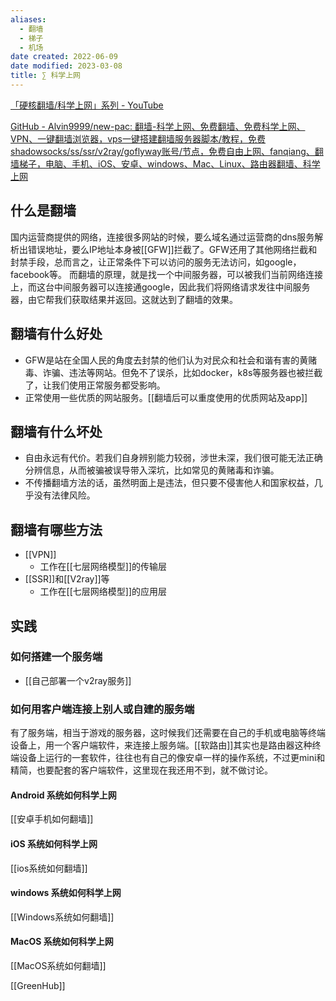 ```yaml
---
aliases:
  - 翻墙
  - 梯子
  - 机场
date created: 2022-06-09
date modified: 2023-03-08
title: ∑ 科学上网
---
```


[「硬核翻墙/科学上网」系列 - YouTube](https://www.youtube.com/playlist?list=PLqybz7NWybwUgR-S6m78tfd-lV4sBvGFG)

[GitHub - Alvin9999/new-pac: 翻墙-科学上网、免费翻墙、免费科学上网、VPN、一键翻墙浏览器，vps一键搭建翻墙服务器脚本/教程，免费shadowsocks/ss/ssr/v2ray/goflyway账号/节点，免费自由上网、fanqiang、翻墙梯子，电脑、手机、iOS、安卓、windows、Mac、Linux、路由器翻墙、科学上网](https://github.com/Alvin9999/new-pac)

## 什么是翻墙

国内运营商提供的网络，连接很多网站的时候，要么域名通过运营商的dns服务解析出错误地址，要么IP地址本身被[[GFW]]拦截了。GFW还用了其他网络拦截和封禁手段，总而言之，让正常条件下可以访问的服务无法访问，如google，facebook等。
而翻墙的原理，就是找一个中间服务器，可以被我们当前网络连接上，而这台中间服务器可以连接通google，因此我们将网络请求发往中间服务器，由它帮我们获取结果并返回。这就达到了翻墙的效果。

## 翻墙有什么好处

- GFW是站在全国人民的角度去封禁的他们认为对民众和社会和谐有害的黄赌毒、诈骗、违法等网站。但免不了误杀，比如docker，k8s等服务器也被拦截了，让我们使用正常服务都受影响。
- 正常使用一些优质的网站服务。[[翻墙后可以重度使用的优质网站及app]]

## 翻墙有什么坏处

- 自由永远有代价。若我们自身辨别能力较弱，涉世未深，我们很可能无法正确分辨信息，从而被骗被误导带入深坑，比如常见的黄赌毒和诈骗。
- 不传播翻墙方法的话，虽然明面上是违法，但只要不侵害他人和国家权益，几乎没有法律风险。

## 翻墙有哪些方法

- [[VPN]]
	- 工作在[[七层网络模型]]的传输层
- [[SSR]]和[[V2ray]]等
	- 工作在[[七层网络模型]]的应用层

## 实践

### 如何搭建一个服务端

- [[自己部署一个v2ray服务]]

### 如何用客户端连接上别人或自建的服务端

有了服务端，相当于游戏的服务器，这时候我们还需要在自己的手机或电脑等终端设备上，用一个客户端软件，来连接上服务端。[[软路由]]其实也是路由器这种终端设备上运行的一套软件，往往也有自己的像安卓一样的操作系统，不过更mini和精简，也要配套的客户端软件，这里现在我还用不到，就不做讨论。

#### Android 系统如何科学上网

[[安卓手机如何翻墙]]

#### iOS 系统如何科学上网

[[ios系统如何翻墙]]

#### windows 系统如何科学上网

[[Windows系统如何翻墙]]

#### MacOS 系统如何科学上网

[[MacOS系统如何翻墙]]

[[GreenHub]]
